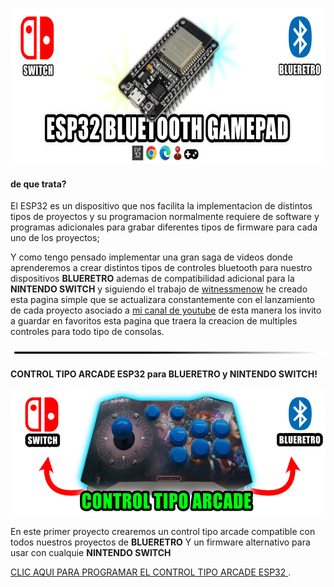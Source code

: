 

<img src="imagenes/ESP.png"
height="250">



#### de que trata?

El ESP32 es un dispositivo que nos facilita la implementacion de distintos tipos de proyectos y su programacion normalmente requiere de software y programas adicionales para grabar diferentes tipos de firmware para cada uno de los proyectos; 


Y como tengo pensado implementar una gran saga de videos donde aprenderemos a crear distintos tipos de controles bluetooth para nuestro dispositivos **BLUERETRO** ademas de compatibilidad adicional para la **NINTENDO SWITCH** y siguiendo el trabajo de [witnessmenow](https://github.com/witnessmenow/ESP-Web-Tools-Tutorial) he creado esta pagina simple que se actualizara constantemente con el lanzamiento de cada proyecto asociado a [mi canal de youtube](https://www.youtube.com/channel/UCewluu5y7lA4QnXBJa_AbwQ) de esta manera los invito a guardar en favoritos esta pagina que traera la creacion de multiples controles para todo tipo de consolas.

<img src="imagenes/line.png"
height="5">

#### CONTROL TIPO ARCADE ESP32 para BLUERETRO y NINTENDO SWITCH!

<img src="imagenes/arcade.png"
height="200">


En este primer proyecto crearemos un control
tipo arcade compatible con todos nuestros proyectos de 
**BLUERETRO** Y un firmware alternativo para usar con cualquie **NINTENDO SWITCH**


[CLIC AQUI PARA PROGRAMAR EL CONTROL TIPO ARCADE ESP32 ](arcade.md).
